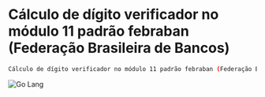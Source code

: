 # Cálculo de dígito verificador no módulo 11 padrão febraban (Federação Brasileira de Bancos)

```sh
Cálculo de dígito verificador no módulo 11 padrão febraban (Federação Brasileira de Bancos)
```

<div align="left">
    <img src="https://img.shields.io/badge/-Go Lang-skyblue?style=for-the-badge" alt="Go Lang">
</div>
